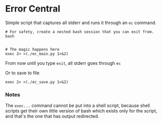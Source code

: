 # Error Central

Simple script that captures all stderr and runs it through an `ec` command.

```
# For safety, create a nested bash session that you can exit from.
bash


# The magic happens here
exec 2> >(./ec_main.py 1>&2)

```

From now until you type `exit`, all stderr goes through `ec`

Or to save to file
```
exec 2> >(./ec_save.py 1>&2)
```

### Notes

The `exec...` command cannot be put into a shell script, because shell scripts get their own little version of bash which exists only for the script, and that's the one that has output redirected.
